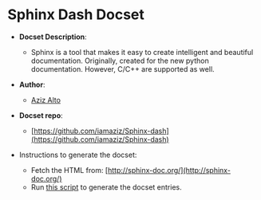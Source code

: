 Sphinx Dash Docset
=======================

- __Docset Description__:
    - Sphinx is a tool that makes it easy to create intelligent and beautiful documentation. Originally, created for the new python documentation. However, C/C++ are supported as well.

- __Author__:
    - [Aziz Alto](https://github.com/iamaziz)

- __Docset repo__:
    - [https://github.com/iamaziz/Sphinx-dash](https://github.com/iamaziz/Sphinx-dash)

- Instructions to generate the docset:
    - Fetch the HTML from: [http://sphinx-doc.org/](http://sphinx-doc.org/)
    - Run [this script](https://github.com/iamaziz/Sphinx-dash/blob/master/Sphinx-to-dash.py) to generate the docset entries.
